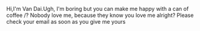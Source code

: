 Hi,I'm Van Dai.Ugh, I'm boring but you can make me happy with a can of coffee /?
Nobody love me, because they know you love me alright?
Please check your email as soon as you give me yours 
